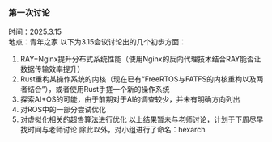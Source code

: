### 第一次讨论
时间：2025.3.15    
地点：青年之家
以下为3.15会议讨论出的几个初步方面：
1. RAY+Nginx提升分布式系统性能（使用Nginx的反向代理技术结合RAY能否让数据传输效率提升）
2. Rust重构某操作系统的内核（现在已有“FreeRTOS与FATFS的内核重构以及两者结合”），或者使用Rust手搓一个新的操作系统
3. 探索AI+OS的可能，由于前期对于AI的调查较少，并未有明确方向列出
4. 对ROS中的一部分尝试优化
5. 对虚拟化相关的超售算法进行优化
以上结果暂未与老师讨论，计划于下周尽早找时间与老师讨论
除此以外，对小组进行了命名：hexarch
